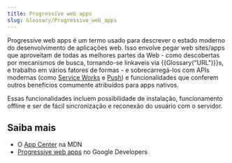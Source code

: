 ```yaml
---
title: Progressive web apps
slug: Glossary/Progressive_web_apps
---
```


Progressive web apps é um termo usado para descrever o estado moderno do desenvolvimento de aplicações web. Isso envolve pegar web sites/apps que aproveitam de todas as melhores partes da Web - como descobertas por mecanismos de busca, tornando-se linkaveis via {{Glossary("URL")}}s, e trabalho em vários fatores de formas - e sobrecarregá-los com APIs modernas (como [Service Works](/pt-BR/docs/Web/API/Service_Worker_API) e [Push](/pt-BR/docs/Web/API/API_Push)) e funcionalidades que conferem outros benefícios comumente atribuídos para apps nativos.

Essas funcionalidades incluem possibilidade de instalação, funcionamento offline e ser de fácil sincronização e reconexão do usuário com o servidor.

## Saiba mais

- O [App Center](/pt-BR/docs/Web/Progressive_web_apps) na MDN
- [Progressive web apps](https://developers.google.com/web/progressive-web-apps) no Google Developers
